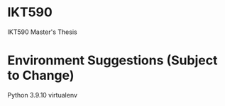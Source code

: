 # IKT590
IKT590 Master's Thesis

# Environment Suggestions (Subject to Change)
Python 3.9.10
virtualenv